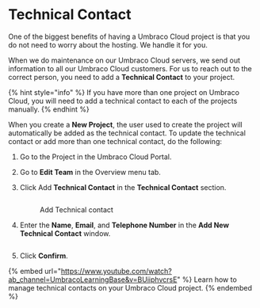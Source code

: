 # Technical Contact

One of the biggest benefits of having a Umbraco Cloud project is that you do not need to worry about the hosting. We handle it for you.

When we do maintenance on our Umbraco Cloud servers, we send out information to all our Umbraco Cloud customers. For us to reach out to the correct person, you need to add a **Technical Contact** to your project.

{% hint style="info" %}
If you have more than one project on Umbraco Cloud, you will need to add a technical contact to each of the projects manually.
{% endhint %}

When you create a **New Project**, the user used to create the project will automatically be added as the technical contact. To update the technical contact or add more than one technical contact, do the following:

1. Go to the Project in the Umbraco Cloud Portal.
2. Go to **Edit Team** in the Overview menu tab.
3.  Click Add **Technical Contact** in the **Technical Contact** section.

    <figure><img src="../../.gitbook/assets/image (31).png" alt=""><figcaption><p>Add Technical contact</p></figcaption></figure>
4.  Enter the **Name**, **Email**, and **Telephone Number** in the **Add New Technical Contact** window.

    <figure><img src="../../.gitbook/assets/image (32).png" alt=""><figcaption></figcaption></figure>
5. Click **Confirm**.

{% embed url="https://www.youtube.com/watch?ab_channel=UmbracoLearningBase&v=BUiiphvcrsE" %}
Learn how to manage technical contacts on your Umbraco Cloud project.
{% endembed %}
